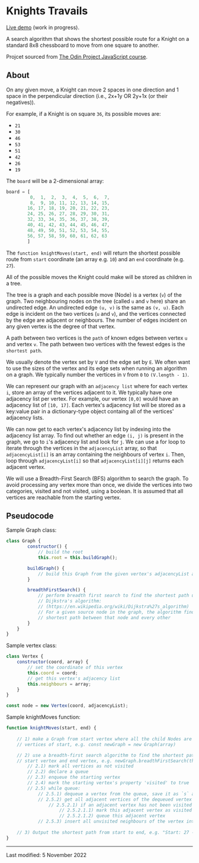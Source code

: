 # Knights Travails

[Live demo](https://jcrachael.github.io/knights-travails/) (work in progress).

A search algorithm that shows the shortest possible route for a Knight on a standard 8x8 chessboard to move from one square to another.

Projcet sourced from [The Odin Project JavaScript course](https://www.theodinproject.com/lessons/javascript-knights-travails).


## About
On any given move, a Knight can move 2 spaces in one direction and 1 space in the perpendicular direction (i.e., 2x+1y OR 2y+1x (or their negatives)). 

For example, if a Knight is on square `36`, its possible moves are:
* `21`
* `30`
* `46`
* `53`
* `51`
* `42`
* `26`
* `19` 

The `board` will be a 2-dimensional array:

```javascript
board = [
         0,  1,  2,  3,  4,  5,  6,  7,
         8,  9, 10, 11, 12, 13, 14, 15,
        16, 17, 18, 19, 20, 21, 22, 23,
        24, 25, 26, 27, 28, 29, 30, 31,
        32, 33, 34, 35, 36, 37, 38, 39,
        40, 41, 42, 43, 44, 45, 46, 47,
        48, 49, 50, 51, 52, 53, 54, 55,
        56, 57, 58, 59, 60, 61, 62, 63
        ]
```

The `function knightMoves(start, end)` will return the shortest possible route from `start` coordinate (an array e.g. `10`) and an `end` coordinate (e.g. `27`).

All of the possible moves the Knight could make will be stored as children in a tree.

The tree is a graph and each possible move (Node) is a vertex (`v`) of the graph. Two neighbouring nodes on the tree (called `u` and `v` here) share an undirected edge. An undirected edge `(u, v)` is the same as `(v, u)`. Each edge is incident on the two vertices (`u` and `v`), and the vertices connected by the edge are adjacent or neighbours. The number of edges incident on any given vertex is the degree of that vertex.

A path between two vertices is the `path` of known edges between vertex `u` and vertex `v`. The path between two vertices with the fewest edges is the `shortest path`.

We usually denote the vertex set by `V` and the edge set by `E`. We often want to use the sizes of the vertex and its edge sets when running an algorithm on a graph. We typically number the vertices in `V` from `0` to `(V.length - 1)`.

We can represent our graph with an `adjacency list` where for each vertex `i`, store an array of the vertices adjacent to it. We typically have one adjacency list per vertex. For example, our vertex `[0,0]` would have an adjacency list of `[10, 17]`. Each vertex's adjacency list will be stored as a key:value pair in a dictionary-type object containg all of the vertices' adjacency lists.

We can now get to each vertex's adjacency list by indexing into the adjacency list array. To find out whether an edge `(i, j)` is present in the graph, we go to `i`'s adjacency list and look for `j`. We can use a for loop to iterate through the vertices in the `adjacencyList` array, so that `adjacencyList[i]` is an array containing the neighbours of vertex `i`. Then, loop through `adjacencyList[i]` so that `adjacencyList[i][j]` returns each adjacent vertex.

We will use a Breadth-First Search (BFS) algorithm to search the graph. To avoid processing any vertex more than once, we divide the vertices into two categories, visited and not visited, using a boolean. It is assumed that all vertices are reachable from the starting vertex.

## Pseudocode

Sample Graph class:

```javascript
class Graph { 
        constructor() {
            // build the root
            this.root = this.buildGraph();

        buildGraph() {
            // build this Graph from the given vertex's adjacencyList array
        }

        breadthFirstSearch() {
            // perform breadth first search to find the shortest path using 
            // Dijkstra's algorithm: 
            // (https://en.wikipedia.org/wiki/Dijkstra%27s_algorithm)
            // For a given source node in the graph, the algorithm finds the
            // shortest path between that node and every other
        }
    }
}
```

Sample vertex class:

```javascript
class Vertex {
    constructor(coord, array) {
        // set the coordinate of this vertex
        this.coord = coord;
        // get this vertex's adjacency list
        this.neighbours = array;
    }
}

const node = new Vertex(coord, adjacencyList);

```


Sample knightMoves function:

```javascript
function knightMoves(start, end) {
    
    // 1) make a Graph from start vertex where all the child Nodes are adjacent 
    // vertices of start, e.g. const newGraph = new Graph(array)

    // 2) use a breadth-first search algorithm to find the shortest path between 
    // start vertex and end vertex, e.g. newGraph.breadthFirstSearch(this, s)
        // 2.1) mark all vertices as not visited
        // 2.2) declare a queue
        // 2.3) enqueue the starting vertex
        // 2.4) mark the starting vertex's property 'visited' to true
        // 2.5) while queue:
            // 2.5.1) dequeue a vertex from the queue, save it as `s` and print it
            // 2.5.2) get all adjacent vertices of the dequeued vertex `s`
                // 2.5.2.1) if an adjacent vertex has not been visited
                    // 2.5.2.1.1) mark this adjacent vertex as visited
                    // 2.5.2.1.2) queue this adjacent vertex
            // 2.5.3) insert all unvisited neighbours of the vertex into the queue
    
    // 3) Output the shortest path from start to end, e.g. "Start: 27 -> 37 -> 20 -> End: 35"
}
```





---

Last modified: 5 November 2022